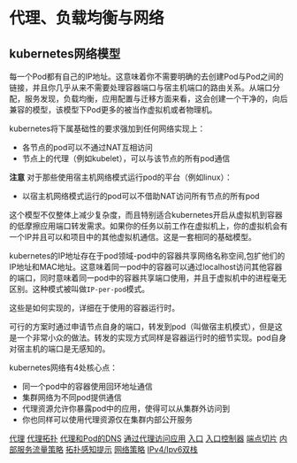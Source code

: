 # 代理、负载均衡与网络

## kubernetes网络模型

每一个Pod都有自己的IP地址。这意味着你不需要明确的去创建Pod与Pod之间的链接，并且你几乎从来不需要处理容器端口与宿主机端口的路由关系。从端口分配，服务发现，负载均衡，应用配置与迁移方面来看，这会创建一个干净的，向后兼容的模型，该模型下Pod更多的被当作虚拟机或者物理机。

kubernetes将下属基础性的要求强加到任何网络实现上：

* 各节点的pod可以不通过NAT互相访问
* 节点上的代理（例如kubelet），可以与该节点的所有pod通信

**注意** 对于那些使用宿主机网络模式运行pod的平台（例如linux）：

* 以宿主机网络模式运行的pod可以不借助NAT访问所有节点的所有pod

这个模型不仅整体上减少复杂度，而且特别适合kubernetes开启从虚拟机到容器的低摩擦应用端口转发需求。如果你的任务以前工作在虚拟机上，你的虚拟机会有一个IP并且可以和项目中的其他虚拟机通信。这是一套相同的基础模型。

kubernetes的IP地址存在于pod领域-pod中的容器共享网络名称空间,包扩他们的IP地址和MAC地址。这意味着同一pod中的容器可以通过localhost访问其他容器的端口，同时意味着同一pod中的容器共享端口使用，并且于虚拟机中的进程毫无区别。这种模式被叫做`IP-per-pod`模式。

这些是如何实现的，详细在于使用的容器运行时。

可行的方案时通过申请节点自身的端口，转发到pod（叫做宿主机模式），但是这是一个非常小众的做法。转发的实现方式同样是容器运行时的细节实现。pod自身对宿主机的端口是无感知的。

kubernetes网络有4处核心点：

* 同一个pod中的容器使用回环地址通信
* 集群网络为不同pod提供通信
* 代理资源允许你暴露pod中的应用，使得可以从集群外访问到
* 你也同样可以使用代理资源仅在集群内部公开服务

[代理](service.md)
[代理拓扑](service-topology.md)
[代理和Pod的DNS](dns-pod-service.md)
[通过代理访问应用](connect-applications-service.md)
[入口](ingress.md)
[入口控制器](ingress-controllers.md)
[端点切片](endpoint-slices.md)
[内部服务流量策略](service-traffic-policy.md)
[拓扑感知提示](topology-aware-hints.md)
[网络策略](network-policies.md)
[IPv4/Ipv6双栈](dual-stack.md)
